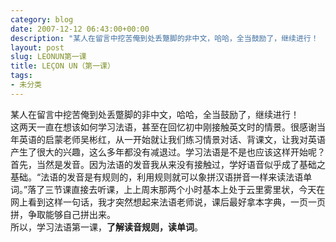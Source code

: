 ```yaml
---
category: blog
date: 2007-12-12 06:43:00+00:00
description: "某人在留言中挖苦俺到处丢蹩脚的非中文，哈哈，全当鼓励了，继续进行！  \n这两天一"
layout: post
slug: LEONUN第一课
title: LEÇON UN（第一课）
tags:
- 未分类
---
```


某人在留言中挖苦俺到处丢蹩脚的非中文，哈哈，全当鼓励了，继续进行！  
这两天一直在想该如何学习法语，甚至在回忆初中刚接触英文时的情景。很感谢当年英语的启蒙老师吴彬红，从一开始就让我们练习情景对话、背课文，让我对英语产生了很大的兴趣，这么多年都没有减退过。学习法语是不是也应该这样开始呢？  
首先，当然是发音。因为法语的发音我从来没有接触过，学好语音似乎成了基础之基础。“法语的发音是有规则的，利用规则就可以象拼汉语拼音一样来读法语单词。”落了三节课直接去听课，上上周末那两个小时基本上处于云里雾里状，今天在网上看到这样一句话，我才突然想起来法语老师说，课后最好拿本字典，一页一页拼，争取能够自己拼出来。  
所以，学习法语第一课，**了解读音规则，读单词**。  

